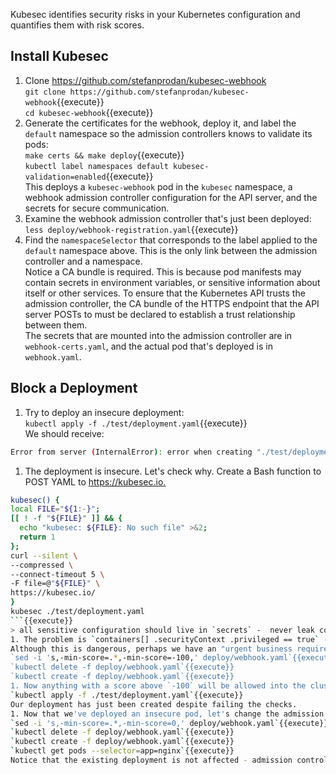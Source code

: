 Kubesec identifies security risks in your Kubernetes configuration and quantifies them with risk scores.

## Install Kubesec

1. Clone <https://github.com/stefanprodan/kubesec-webhook>  
`git clone https://github.com/stefanprodan/kubesec-webhook`{{execute}}  
`cd kubesec-webhook`{{execute}}
1. Generate the certificates for the webhook, deploy it, and label the `default` namespace so the admission controllers knows to validate its pods:  
`make certs && make deploy`{{execute}}  
`kubectl label namespaces default kubesec-validation=enabled`{{execute}}  
This deploys a `kubesec-webhook` pod in the `kubesec` namespace, a webhook admission controller configuration for the API server, and the secrets for secure communication.
1. Examine the webhook admission controller that's just been deployed:  
`less deploy/webhook-registration.yaml`{{execute}}
1. Find the `namespaceSelector` that corresponds to the label applied to the `default` namespace above. This is the only link between the admission controller and a namespace.  
Notice a CA bundle is required. This is because pod manifests may contain secrets in environment variables, or sensitive information about itself or other services. To ensure that the Kubernetes API trusts the admission controller, the CA bundle of the HTTPS endpoint that the API server POSTs to must be declared to establish a trust relationship between them.  
The secrets that are mounted into the admission controller are in `webhook-certs.yaml`, and the actual pod that's deployed is in `webhook.yaml`.

## Block a Deployment

1. Try to deploy an insecure deployment:  
`kubectl apply -f ./test/deployment.yaml`{{execute}}  
We should receive:  
```bash
Error from server (InternalError): error when creating "./test/deployment.yaml": Internal error occurred: admission webhook "deployment.admission.kubesc.io" denied the request: deployment-test score is -30, deployment minimum accepted score is 0
```
1. The deployment is insecure. Let's check why. Create a Bash function to POST YAML to <https://kubesec.io.>  
```bash
kubesec() {
local FILE="${1:-}";
[[ ! -f "${FILE}" ]] && {
  echo "kubesec: ${FILE}: No such file" >&2;
  return 1
};
curl --silent \
--compressed \
--connect-timeout 5 \
-F file=@"${FILE}" \
https://kubesec.io/
}
kubesec ./test/deployment.yaml
```{{execute}}
> all sensitive configuration should live in `secrets` -  never leak configuration to a remote service.
1. The problem is `containers[] .securityContext .privileged == true` - running a privileged pod.  
Although this is dangerous, perhaps we have an "urgent business requirement" (:facepalm:). Let's edit the admission controller to allow an insecure deployment:  
`sed -i 's,-min-score=.*,-min-score=-100,' deploy/webhook.yaml`{{execute}}
`kubectl delete -f deploy/webhook.yaml`{{execute}}
`kubectl create -f deploy/webhook.yaml`{{execute}}
1. Now anything with a score above `-100` will be allowed into the cluster! This is a bad thing. Let's test it:  
`kubectl apply -f ./test/deployment.yaml`{{execute}}
Our deployment has just been created despite failing the checks.
1. Now that we've deployed an insecure pod, let's change the admission controller risk threshold back to `0`.  
`sed -i 's,-min-score=.*,-min-score=0,' deploy/webhook.yaml`{{execute}}
`kubectl delete -f deploy/webhook.yaml`{{execute}}
`kubectl create -f deploy/webhook.yaml`{{execute}}
`kubectl get pods --selector=app=nginx`{{execute}}
Notice that the existing deployment is not affected - admission controllers are only called when an pod is "admitted" to the API server.
